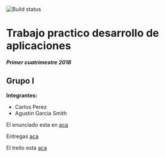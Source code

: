 ![Build status](https://travis-ci.org/agustingarciasmith/desapp-unq-grupo-i-012018.svg?branch=master)

# Trabajo practico desarrollo de aplicaciones
***Primer cuatrimestre 2018***

## Grupo I
**Integrantes:**
- Carlos Perez
- Agustin Garcia Smith


El enunciado esta en [aca](https://docs.google.com/document/d/1Qas45RRfuO0RWOrcojQHcmqL027Whgvd3JlyoBTkG2s/edit)

Entregas [aca](https://sites.google.com/site/unqdesarrollodeaplicaciones/my-calendar)

El trello esta [aca](https://trello.com/b/PJ1WefDX/desapp-grupo-i-de-ideotas)